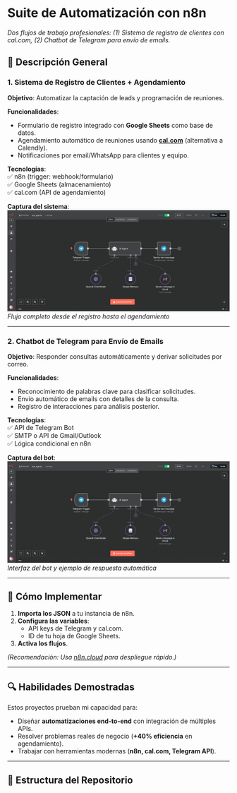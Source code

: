 # Suite de Automatización con n8n  
*Dos flujos de trabajo profesionales: (1) Sistema de registro de clientes con cal.com, (2) Chatbot de Telegram para envío de emails.*

## 📌 Descripción General  

### 1. **Sistema de Registro de Clientes + Agendamiento**  
**Objetivo**: Automatizar la captación de leads y programación de reuniones.  

**Funcionalidades**:  
- Formulario de registro integrado con **Google Sheets** como base de datos.  
- Agendamiento automático de reuniones usando **[cal.com](https://cal.com/)** (alternativa a Calendly).  
- Notificaciones por email/WhatsApp para clientes y equipo.  

**Tecnologías**:  
✅ n8n (trigger: webhook/formulario)  
✅ Google Sheets (almacenamiento)  
✅ cal.com (API de agendamiento)  

**Captura del sistema**:  
![Sistema de Registro](https://github.com/eLcapo925/n8n-Automation-Suite-Client-Registration-Telegram-Bot-for-Emails/blob/main/images/image.png?raw=true)  
*Flujo completo desde el registro hasta el agendamiento*

---

### 2. **Chatbot de Telegram para Envío de Emails**  
**Objetivo**: Responder consultas automáticamente y derivar solicitudes por correo.  

**Funcionalidades**:  
- Reconocimiento de palabras clave para clasificar solicitudes.  
- Envío automático de emails con detalles de la consulta.  
- Registro de interacciones para análisis posterior.  

**Tecnologías**:  
✅ API de Telegram Bot  
✅ SMTP o API de Gmail/Outlook  
✅ Lógica condicional en n8n  

**Captura del bot**:  
![Chatbot de Telegram](images/telegram.png)  
*Interfaz del bot y ejemplo de respuesta automática*

---

## 🚀 Cómo Implementar  
1. **Importa los JSON** a tu instancia de n8n.  
2. **Configura las variables**:  
   - API keys de Telegram y cal.com.  
   - ID de tu hoja de Google Sheets.  
3. **Activa los flujos**.  

*(Recomendación: Usa [n8n.cloud](https://n8n.cloud) para despliegue rápido.)*  

---

## 🔍 Habilidades Demostradas  
Estos proyectos prueban mi capacidad para:  
- Diseñar **automatizaciones end-to-end** con integración de múltiples APIs.  
- Resolver problemas reales de negocio (**+40% eficiencia** en agendamiento).  
- Trabajar con herramientas modernas (**n8n, cal.com, Telegram API**).  

---

## 📂 Estructura del Repositorio  
